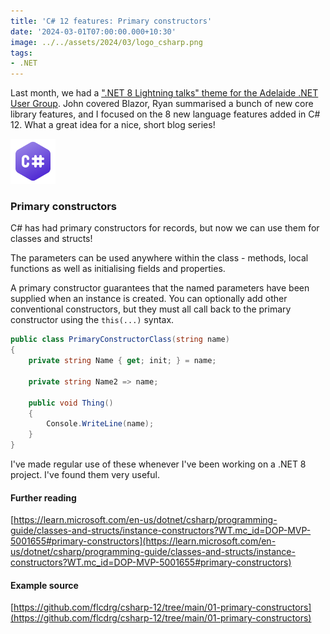 ```yaml
---
title: 'C# 12 features: Primary constructors'
date: '2024-03-01T07:00:00.000+10:30'
image: ../../assets/2024/03/logo_csharp.png
tags:
- .NET
---
```


Last month, we had a [".NET 8 Lightning talks" theme for the Adelaide .NET User Group](https://www.meetup.com/adelaide-dotnet/events/298685906/). John covered Blazor, Ryan summarised a bunch of new core library features, and I focused on the 8 new language features added in C# 12. What a great idea for a nice, short blog series!

![C# logo](../../assets/2024/03/logo_csharp.png)

### Primary constructors

C# has had primary constructors for records, but now we can use them for classes and structs!

The parameters can be used anywhere within the class - methods, local functions as well as initialising fields and properties.

A primary constructor guarantees that the named parameters have been supplied when an instance is created. You can optionally add other conventional constructors, but they must all call back to the primary constructor using the `this(...)` syntax.

```csharp
public class PrimaryConstructorClass(string name)
{
    private string Name { get; init; } = name;

    private string Name2 => name;

    public void Thing()
    {
        Console.WriteLine(name);
    }
}
```

I've made regular use of these whenever I've been working on a .NET 8 project. I've found them very useful.

#### Further reading

[https://learn.microsoft.com/en-us/dotnet/csharp/programming-guide/classes-and-structs/instance-constructors?WT.mc_id=DOP-MVP-5001655#primary-constructors](https://learn.microsoft.com/en-us/dotnet/csharp/programming-guide/classes-and-structs/instance-constructors?WT.mc_id=DOP-MVP-5001655#primary-constructors)

#### Example source

[https://github.com/flcdrg/csharp-12/tree/main/01-primary-constructors](https://github.com/flcdrg/csharp-12/tree/main/01-primary-constructors)
